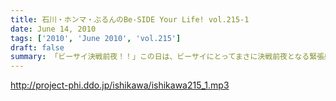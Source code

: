 ```yaml
---
title: 石川・ホンマ・ぶるんのBe-SIDE Your Life! vol.215-1
date: June 14, 2010
tags: ['2010', 'June 2010', 'vol.215']
draft: false
summary: 「ビーサイ決戦前夜！！」この日は、ビーサイにとってまさに決戦前夜となる緊張感あふれる・・・！？収録になりました。いや、いいわけか！？！？NAMAE
---
```


http://project-phi.ddo.jp/ishikawa/ishikawa215_1.mp3